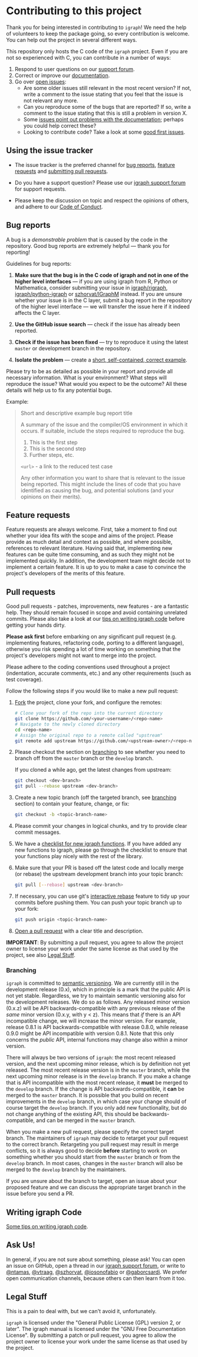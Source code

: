 # Contributing to this project

Thank you for being interested in contributing to `igraph`! We need the help of
volunteers to keep the package going, so every contribution is welcome. You can help out
the project in several different ways.

This repository only hosts the C code of the `igraph` project. Even if you are not so
experienced with C, you can contribute in a number of ways:

1. Respond to user questions on our [support forum](https://igraph.discourse.group/).
2. Correct or improve our [documentation](https://igraph.org/c/html/latest/).
3. Go over [open issues](https://github.com/igraph/igraph/issues):
   - Are some older issues still relevant in the most recent version? If not, write a
     comment to the issue stating that you feel that the issue is not relevant any more.
   - Can you reproduce some of the bugs that are reported? If so, write a comment to
     the issue stating that this is still a problem in version X.
   - Some [issues point out problems with the documentation](https://github.com/igraph/igraph/labels/documentation);
     perhaps you could help correct these?
   - Looking to contribute code? Take a look at some [good first issues](https://github.com/igraph/igraph/labels/good%20first%20issue).

## Using the issue tracker

- The issue tracker is the preferred channel for [bug reports](#bugs),
[feature requests](#features) and [submitting pull
requests](#pull-requests).

- Do you have a support question? Please use
  our [igraph support forum](https://igraph.discourse.group) for support
  requests.

- Please keep the discussion on topic and respect the opinions of others, and
  adhere to our [Code of Conduct](https://igraph.org/code-of-conduct.html).

<a name="bugs"></a>
## Bug reports

A bug is a _demonstrable problem_ that is caused by the code in the repository.
Good bug reports are extremely helpful &mdash; thank you for reporting!

Guidelines for bug reports:

1. **Make sure that the bug is in the C code of igraph and not in one of the
   higher level interfaces** &mdash; if you are using igraph from R, Python
   or Mathematica, consider submitting your issue in
   [igraph/rigraph](https://github.com/igraph/rigraph/issues/new),
   [igraph/python-igraph](https://github.com/igraph/python-igraph/issues/new)
   or [szhorvat/IGraphM](https://github.com/szhorvat/IGraphM/issues/new)
   instead. If you are unsure whether your issue is in the C layer, submit
   a bug report in the repository of the higher level interface &mdash;
   we will transfer the issue here if it indeed affects the C layer.

2. **Use the GitHub issue search** &mdash; check if the issue has already been
   reported.

3. **Check if the issue has been fixed** &mdash; try to reproduce it using the
   latest `master` or development branch in the repository.

4. **Isolate the problem** &mdash; create a [short, self-contained, correct
   example](http://sscce.org/).

Please try to be as detailed as possible in your report and provide all
necessary information. What is your environment? What steps will reproduce the
issue? What would you expect to be the outcome? All these details will help us
to fix any potential bugs.

Example:

> Short and descriptive example bug report title
>
> A summary of the issue and the compiler/OS environment in which it occurs. If
> suitable, include the steps required to reproduce the bug.
>
> 1. This is the first step
> 2. This is the second step
> 3. Further steps, etc.
>
> `<url>` - a link to the reduced test case
>
> Any other information you want to share that is relevant to the issue being
> reported. This might include the lines of code that you have identified as
> causing the bug, and potential solutions (and your opinions on their
> merits).


<a name="features"></a>
## Feature requests

Feature requests are always welcome. First, take a moment to find out whether your
idea fits with the scope and aims of the project. Please provide as much detail
and context as possible, and where possible, references to relevant literature.
Having said that, implementing new features can be quite time consuming, and as
such they might not be implemented quickly. In addition, the development team
might decide not to implement a certain feature. It is up to you to make a case
to convince the project's developers of the merits of this feature.

<a name="pull-requests"></a>
## Pull requests

Good pull requests - patches, improvements, new features - are a fantastic help.
They should remain focused in scope and avoid containing unrelated commits.
Please also take a look at our [tips on writing igraph code](#tips) before
getting your hands dirty.

**Please ask first** before embarking on any significant pull request (e.g.
implementing features, refactoring code, porting to a different language),
otherwise you risk spending a lot of time working on something that the
project's developers might not want to merge into the project.

Please adhere to the coding conventions used throughout a project (indentation,
accurate comments, etc.) and any other requirements (such as test coverage).

Follow the following steps if you would like to make a new pull request:

1. [Fork](http://help.github.com/fork-a-repo/) the project, clone your fork,
   and configure the remotes:

   ```bash
   # Clone your fork of the repo into the current directory
   git clone https://github.com/<your-username>/<repo-name>
   # Navigate to the newly cloned directory
   cd <repo-name>
   # Assign the original repo to a remote called "upstream"
   git remote add upstream https://github.com/<upstream-owner>/<repo-name>
   ```

2. Please checkout the section on [branching](#branching) to see whether you
   need to branch off from the `master` branch or the `develop` branch.

   If you cloned a while ago, get the latest changes from upstream:

   ```bash
   git checkout <dev-branch>
   git pull --rebase upstream <dev-branch>
   ```

3. Create a new topic branch (off the targeted branch, see
   [branching](#branching) section) to contain your feature, change, or fix:

   ```bash
   git checkout -b <topic-branch-name>
   ```

4. Please commit your changes in logical chunks, and try to provide clear commit
   messages.

5. We have a [checklist for new igraph functions](https://github.com/igraph/igraph/wiki/Checklist-for-new-(and-old)-functions).
   If you have added any new functions to igraph, please go through the
   checklist to ensure that your functions play nicely with the rest of the
   library.

6. Make sure that your PR is based off the latest code and locally merge (or
   rebase) the upstream development branch into your topic branch:

   ```bash
   git pull [--rebase] upstream <dev-branch>
   ```

7. If necessary, you can use git's
   [interactive rebase](https://help.github.com/articles/interactive-rebase)
   feature to tidy up your commits before pushing them.
   You can push your topic branch up to your fork:

   ```bash
   git push origin <topic-branch-name>
   ```

8. [Open a pull request](https://help.github.com/articles/using-pull-requests/)
    with a clear title and description.

**IMPORTANT**: By submitting a pull request, you agree to allow the project
owner to license your work under the same license as that used by the project,
see also [Legal Stuff](#legal).

<a name="branching"></a>
### Branching

`igraph` is committed to [semantic versioning](https://semver.org/). We are
currently still in the development release (0.x), which in principle is a mark
that the public API is not yet stable. Regardless, we try to maintain semantic
versioning also for the development releases. We do so as follows. Any released
minor version (0.x.z) will be API backwards-compatible with any previous release
of the *same* minor version (0.x.y, with y < z). This means that *if* there is
an API incompatible change, we will increase the minor version. For example,
release 0.8.1 is API backwards-compatible with release 0.8.0, while release
0.9.0 might be API incompatible with version 0.8.1. Note that this only concerns
the *public* API, internal functions may change also within a minor version.

There will always be two versions of `igraph`: the most recent released version,
and the next upcoming minor release, which is by definition not yet released.
The most recent release version is in the `master` branch, while the next
upcoming minor release is in the `develop` branch. If you make a change that is
API incompatible with the most recent release, it **must** be merged to
the `develop` branch. If the change is API backwards-compatible, it **can** be
merged to the `master` branch. It is possible that you build on recent
improvements in the `develop` branch, in which case your change should of course
target the `develop` branch. If you only add new functionality, but do not
change anything of the existing API, this should be backwards-compatible, and
can be merged in the `master` branch.

When you make a new pull request, please specify the correct target branch. The
maintainers of `igraph` may decide to retarget your pull request to the correct
branch. Retargeting you pull request may result in merge conflicts, so it is
always good to decide **before** starting to work on something whether you
should start from the `master` branch or from the `develop` branch. In most
cases, changes in the `master` branch will also be merged to the `develop`
branch by the maintainers.

If you are unsure about the branch to target, open an issue about your proposed
feature and we can discuss the appropriate target branch in the issue before
you send a PR.

<a name="tips"></a>
## Writing igraph Code

[Some tips on writing igraph code](https://github.com/igraph/igraph/wiki/Tips-on-writing-igraph-code).

## Ask Us!

In general, if you are not sure about something, please ask! You can
open an issue on GitHub, open a thread in our
[igraph support forum](https://igraph.discourse.group), or write to
[@ntamas](https://github.com/ntamas), [@vtraag](https://github.com/vtraag),
[@szhorvat](https://github.com/szhorvat), [@iosonofabio](https://github.com/iosonofabio) or
[@gaborcsardi](https://github.com/gaborcsardi).
We prefer open communication channels, because others can then learn from it
too.

<a name="legal"></a>
## Legal Stuff

This is a pain to deal with, but we can't avoid it, unfortunately.

`igraph` is licensed under the "General Public License (GPL) version 2, or
later". The igraph manual is licensed under the "GNU Free Documentation
License". By submitting a patch or pull request, you agree to allow the project
owner to license your work under the same license as that used by the project.
